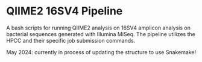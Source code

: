 # QIIME2 16SV4 Pipeline
A bash scripts for running QIIME2 analysis on 16SV4 amplicon analysis on bacterial sequences generated with Illumina MiSeq. The pipeline utilizes the HPCC and their specific job submission commands. 


May 2024: currently in process of updating the structure to use Snakemake!
